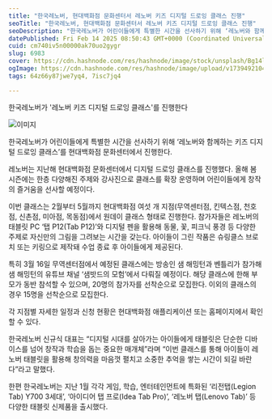 ```yaml
---
title: "한국레노버, 현대백화점 문화센터서 레노버 키즈 디지털 드로잉 클래스 진행"
seoTitle: "한국레노버, 현대백화점 문화센터서 레노버 키즈 디지털 드로잉 클래스 진행"
seoDescription: "한국레노버가 어린이들에게 특별한 시간을 선사하기 위해 ‘레노버와 함께하는 키즈 디지털 드로잉 클래스’를 현대백화점 문화센터에서 진행한다."
datePublished: Fri Feb 14 2025 08:50:43 GMT+0000 (Coordinated Universal Time)
cuid: cm740iv5n00000ak70uo2gygr
slug: 6983
cover: https://cdn.hashnode.com/res/hashnode/image/stock/unsplash/Bg14l3hSAsA/upload/1c64277bd4cb5a3f7c61fd74e585dedc.jpeg
ogImage: https://cdn.hashnode.com/res/hashnode/image/upload/v1739492104217/d2afebed-c88f-4b6d-a798-b245542b53d0.webp
tags: 64z66y87jwe7yq4, 7isc7jq4

---
```



한국레노버가 '레노버 키즈 디지털 드로잉 클래스'를 진행한다

![이미지](https://cdn.hashnode.com/res/hashnode/image/upload/v1739491828523/84064c1d-296e-412f-af33-8046369cf79e.jpeg)

한국레노버가 어린이들에게 특별한 시간을 선사하기 위해 ‘레노버와 함께하는 키즈 디지털 드로잉 클래스’를 현대백화점 문화센터에서 진행한다.

레노버는 지난해 현대백화점 문화센터에서 디지털 드로잉 클래스를 진행했다. 올해 봄 시즌에는 한층 다양해진 주제와 강사진으로 클래스를 확장 운영하며 어린이들에게 창작의 즐거움을 선사할 예정이다.

이번 클래스는 2월부터 5월까지 현대백화점 여섯 개 지점(무역센터점, 킨텍스점, 천호점, 신촌점, 미아점, 목동점)에서 원데이 클래스 형태로 진행한다. 참가자들은 레노버의 태블릿 PC ‘탭 P12(Tab P12)’와 디지털 펜을 활용해 동물, 꽃, 피크닉 풍경 등 다양한 주제로 자신만의 그림을 그려보는 시간을 갖는다. 아이들이 그린 작품은 슈링클스 브로치 또는 키링으로 제작돼 수업 종료 후 아이들에게 제공된다.

특히 3월 16일 무역센터점에서 예정된 클래스에는 방송인 샘 해밍턴과 벤틀리가 참가해 샘 해밍턴의 유튜브 채널 ‘샘밧드의 모험’에서 다뤄질 예정이다. 해당 클래스에 한해 부모가 동반 참석할 수 있으며, 20명의 참가자를 선착순으로 모집한다. 이외의 클래스의 경우 15명을 선착순으로 모집한다.

각 지점별 자세한 일정과 신청 현황은 현대백화점 애플리케이션 또는 홈페이지에서 확인할 수 있다.

한국레노버 신규식 대표는 “디지털 시대를 살아가는 아이들에게 태블릿은 단순한 디바이스를 넘어 창작과 학습을 돕는 중요한 매개체”라며 “이번 클래스를 통해 아이들이 레노버 태블릿을 활용해 창의력을 마음껏 펼치고 소중한 추억을 쌓는 시간이 되길 바란다”라고 말했다.

한편 한국레노버는 지난 1월 각각 게임, 학습, 엔터테인먼트에 특화된 ‘리전탭(Legion Tab) Y700 3세대’, ‘아이디어 탭 프로(Idea Tab Pro)’, ‘레노버 탭(Lenovo Tab)’ 등 다양한 태블릿 신제품을 출시했다.